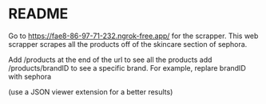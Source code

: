 # README
Go to https://fae8-86-97-71-232.ngrok-free.app/ for the scrapper. 
This web scrapper scrapes all the products off of the skincare section
of sephora. 



 Add /products at the end of the url to see all the products
 add /products/brandID to see a specific brand. For example, replare brandID with sephora
 
 (use a JSON viewer extension for a better results)
